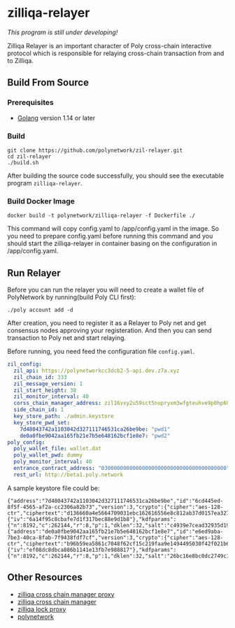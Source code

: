 # zilliqa-relayer

*This program is still under developing!*

Zilliqa Relayer is an important character of Poly cross-chain interactive protocol which is responsible for relaying cross-chain transaction from and to Zilliqa.

## Build From Source

### Prerequisites

- [Golang](https://golang.org/doc/install) version 1.14 or later

### Build

```shell
git clone https://github.com/polynetwork/zil-relayer.git
cd zil-relayer
./build.sh
```

After building the source code successfully,  you should see the executable program `zilliqa-relayer`.

### Build Docker Image

```
docker build -t polynetwork/zilliqa-relayer -f Dockerfile ./
```

This command will copy config.yaml to /app/config.yaml in the image. So you need to prepare config.yaml before running this command and you should start the zilliqa-relayer in container basing on the configuration in /app/config.yaml.


## Run Relayer
Before you can run the relayer you will need to create a wallet file of PolyNetwork by running(build Poly CLI first):

```shell
./poly account add -d
```

After creation, you need to register it as a Relayer to Poly net and get consensus nodes approving your registeration. And then you can send transaction to Poly net and start relaying.

Before running, you need feed the configuration file `config.yaml`.

```yaml
zil_config:
  zil_api: https://polynetworkcc3dcb2-5-api.dev.z7a.xyz
  zil_chain_id: 333
  zil_message_version: 1
  zil_start_height: 38
  zil_monitor_interval: 40
  corss_chain_manager_address: zil16vxy2u59sct5nupryxm3wfgteuhve9p0hp605f
  side_chain_id: 1
  key_store_path: ./admin.keystore
  key_store_pwd_set:
    7d48043742a1103042d327111746531ca26be9be: "pwd1"
    de0a0fbe9042aa165fb21e7b5e648162bcf1e8e7: "pwd2"
poly_config:
  poly_wallet_file: wallet.dat
  poly_wallet_pwd: dummy
  poly_monitor_interval: 40
  entrance_contract_address: "0300000000000000000000000000000000000000"
  rest_url: http://beta1.poly.network
```

A sample keystore file could be:

```text
{"address":"7d48043742a1103042d327111746531ca26be9be","id":"6cd445ed-8f5f-4565-af2a-cc2306a82b73","version":3,"crypto":{"cipher":"aes-128-ctr","ciphertext":"d136660a4e5664709031ebc162616556e8c812ab37d0157ea3276aa08d0a6c2d","kdf":"pbkdf2","mac":"b30dd459f1fd9d99c0b2f3452ccd2bf11414ad92d32ac70d1d7b52f17281b4e5","cipherparams":{"iv":"6a14f95c8cbafe7d1f317bec88e9d1b8"},"kdfparams":{"n":8192,"c":262144,"r":8,"p":1,"dklen":32,"salt":"c4939e7cead32935d1972a2cd06d249dd501181e6ad2d1872fa0eb397d7fea20"}}}
{"address":"de0a0fbe9042aa165fb21e7b5e648162bcf1e8e7","id":"e6ed9aba-7be3-40ca-8fab-7f9438fdf7cf","version":3,"crypto":{"cipher":"aes-128-ctr","ciphertext":"b96b59ea5861c7048f62cf15c219faa9e1494495030f42f021b6277622ab819f","kdf":"pbkdf2","mac":"ad06d0f0f5df29ad0947a62954ed08b084c2fc11aec66a36ab2c79eb1398768c","cipherparams":{"iv":"ef08dc8dbca886b1141e13fb7e988817"},"kdfparams":{"n":8192,"c":262144,"r":8,"p":1,"dklen":32,"salt":"26bc16e8bc0dc2749c1cde2e62aa5c9990898c5c4d3f78c822fed2988c0ab682"}}}
```

## Other Resources

- [zilliqa cross chain manager proxy](https://github.com/Zilliqa/zilliqa-contracts/blob/main/contracts/ZilCrossChainManagerProxy.scilla)
- [zilliqa cross chain manager](https://github.com/Zilliqa/zilliqa-contracts/blob/main/contracts/ZilCrossChainManager.scilla)
- [zilliqa lock proxy](https://github.com/Zilliqa/zilliqa-contracts/blob/main/contracts/LockProxy.scilla)
- [polynetwork](https://github.com/polynetwork/poly)



